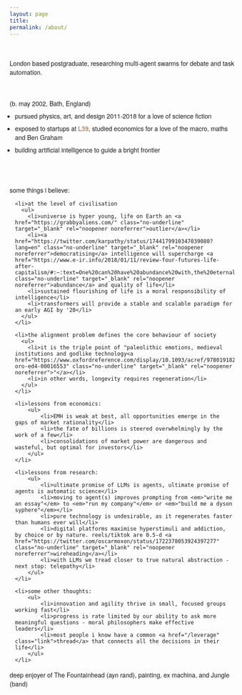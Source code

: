 ```yaml
---
layout: page
title: 
permalink: /about/
---
```


<div class="central-column">
  <br>
  <p class="intro">London based postgraduate, researching multi-agent swarms for debate and task automation.</p>
  <br>

  <p class="birth-info">(b. may 2002, Bath, England)</p>
  <ul class="bullets">
    <li>pursued physics, art, and design 2011-2018 for a love of science fiction</li>
    <li>exposed to startups at <a href="https://level39.co/about/" class="no-underline" target="_blank" rel="noopener noreferrer">L39</a>, studied economics for a love of the macro, maths and Ben Graham</li>
    <li>building artificial intelligence to guide a bright frontier</li>
  </ul>

  <br>  
  <br>
  <p>some things i believe:</p>

  <ul class="bullets beliefs">

    <li>at the level of civilisation
      <ul>
        <li>universe is hyper young, life on Earth an <a href="https://grabbyaliens.com/" class="no-underline" target="_blank" rel="noopener noreferrer">outlier</a></li>
        <li><a href="https://twitter.com/karpathy/status/1744179910347039080?lang=en" class="no-underline" target="_blank" rel="noopener noreferrer">democratising</a> intelligence will supercharge <a href="https://www.e-ir.info/2018/01/11/review-four-futures-life-after-capitalism/#:~:text=One%20can%20have%20abundance%20with,the%20eternal%20present%20of%20capitalism" class="no-underline" target="_blank" rel="noopener noreferrer">abundance</a> and quality of life</li>
        <li>sustained flourishing of life is a moral responsibility of intelligence</li>
        <li>transformers will provide a stable and scalable paradigm for an early AGI by '28</li>
      </ul>
    </li>

    <li>the alignment problem defines the core behaviour of society
      <ul>
        <li>it is the triple point of "paleolithic emotions, medieval institutions and godlike technology<a href="https://www.oxfordreference.com/display/10.1093/acref/9780191826719.001.0001/q-oro-ed4-00016553" class="no-underline" target="_blank" rel="noopener noreferrer">"</a></li>
        <li>in other words, longevity requires regeneration</li>
      </ul>
    </li>

    <li>lessons from economics:
        <ul>
            <li>EMH is weak at best, all opportunities emerge in the gaps of market rationality</li>
            <li>the fate of billions is steered overwhelmingly by the work of a few</li>
            <li>consolidations of market power are dangerous and wasteful, but optimal for investors</li>
        </ul>
    </li>

    <li>lessons from research:
        <ul>
            <li>ultimate promise of LLMs is agents, ultimate promise of agents is automatic science</li>
            <li>moving to agent(s) improves prompting from <em>"write me an essay"</em> to <em>"run my company"</em> or <em>"build me a dyson syphere"</em></li>
            <li>pure technology is undesirable, as it regenerates faster than humans ever will</li>
            <li>digital platforms maximise hyperstimuli and addiction, by choice or by nature. reels/tiktok are 0.5-d <a href="https://twitter.com/oscarmoxon/status/1722378053924397277" class="no-underline" target="_blank" rel="noopener noreferrer">wireheading</a></li>         
            <li>with LLMs we tread closer to true natural abstraction - next stop: telepathy</li>
        </ul>
    </li>

    <li>some other thoughts:
        <ul>
            <li>innovation and agility thrive in small, focused groups working fast</li>
            <li>progress is rate limited by our ability to ask more meaningful questions - moral philosophers make effective leaders</li>
            <li>most people i know have a common <a href="/leverage" class="link">thread</a> that connects all the decisions in their life</li>
        </ul>
    </li>
  </ul>

  <p>deep enjoyer of The Fountainhead (ayn rand), painting, ex machina, and Jungle (band)</p>

  <br>
  <br>
  <br>
  <br>
  <br>
  <br>
  <br>
  <br>


</div>


<style>

  .central-column {
    font-family: 'Helvetica Neue', Helvetica, Arial, sans-serif;
  }

  ul.bullets a {
    text-decoration: none; /* Removes the underline from links */
    color: #946334; /* Sets the link color */
  }

  ul.bullets a:hover {
    color: #b76412; /* Darker shade for hover state, as an example */
    text-decoration: underline; /* Optionally add underline on hover */
  }

  .no-underline {
    text-decoration: none; 
  }
  
  .intro {
    margin-bottom: 1rem; /* Increase space between this paragraph and the next */
  }

  .birth-info {
    margin-bottom: 0.5rem; /* Reduce space between this paragraph and the bullet points */
  }
  
  ul.bullets {
    list-style-type: disc; /* normal black bullet */
    padding-left: 12px; /* proper indentation */
    margin-top: 0; /* Remove default top margin */
    margin-bottom: 1rem; /* Add space after the bullet points if needed */
  }

  ul.bullets li {
    margin-bottom: 0.5rem; /* Increase space between bullet points */
  }

  ul.bullets > li > ul {
    margin-top: 0.5rem; /* Space above nested ul */
    padding-left: 7px; /* Indent nested list */
  }

  ul.bullets ul {
    list-style-type: circle; /* hollow bullet point */
    padding-left: 12px; /* Indent nested list */
  }

  ul.bullets.beliefs > li {
    margin-bottom: 0.5rem; /* Adjust the value as needed */
  }
  
  /* If there is a nested list inside the .beliefs list items, you might want to reduce the margin */
  ul.bullets.beliefs > li > ul {
    margin-top: 0.5rem; /* Adjust the value as needed */
  }
  
  /* Adjust the bottom margin for nested list items, if necessary */
  ul.bullets.beliefs ul > li {
    margin-bottom: 0.5rem; /* Adjust the value as needed */
  }

  @media screen and (max-width: 600px) {
    .central-column {
        font-size: 0.8em; /* Smaller font size for mobile */
    }

    ul.bullets {
        padding-left: 1em; /* Smaller indentation for bullet points */
    }

    ul.bullets li {
        margin-bottom: 0.3em; /* Smaller space between bullet points */
    }
  }

</style>

